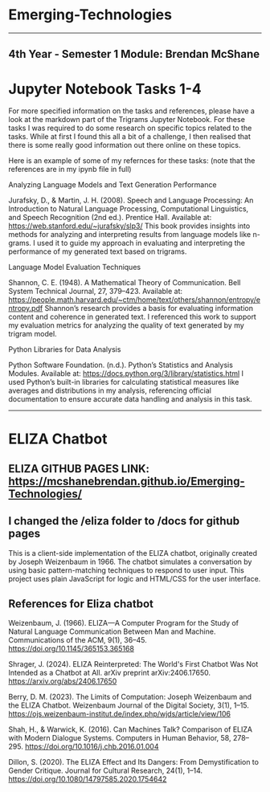 # Emerging-Technologies
---
4th Year - Semester 1 Module:
Brendan McShane
---

# Jupyter Notebook Tasks 1-4

For more specified information on the tasks and references, please have a look at the markdown part of the Trigrams Jupyter Notebook. For these tasks I was required to do some research on specific topics related to the tasks. While at first I found this all a bit of a challenge, I then realised that there is some really good information out there online on these topics. 

Here is an example of some of my refernces for these tasks: (note that the references are in my ipynb file in full)


Analyzing Language Models and Text Generation Performance

Jurafsky, D., & Martin, J. H. (2008). Speech and Language Processing: An Introduction to Natural Language Processing, Computational Linguistics, and Speech Recognition (2nd ed.). Prentice Hall. Available at: https://web.stanford.edu/~jurafsky/slp3/ This book provides insights into methods for analyzing and interpreting results from language models like n-grams. I used it to guide my approach in evaluating and interpreting the performance of my generated text based on trigrams.

Language Model Evaluation Techniques

Shannon, C. E. (1948). A Mathematical Theory of Communication. Bell System Technical Journal, 27, 379–423. Available at: https://people.math.harvard.edu/~ctm/home/text/others/shannon/entropy/entropy.pdf Shannon’s research provides a basis for evaluating information content and coherence in generated text. I referenced this work to support my evaluation metrics for analyzing the quality of text generated by my trigram model.

Python Libraries for Data Analysis

Python Software Foundation. (n.d.). Python’s Statistics and Analysis Modules. Available at: https://docs.python.org/3/library/statistics.html I used Python’s built-in libraries for calculating statistical measures like averages and distributions in my analysis, referencing official documentation to ensure accurate data handling and analysis in this task.

---

# ELIZA Chatbot 

## ELIZA GITHUB PAGES LINK: https://mcshanebrendan.github.io/Emerging-Technologies/

## I changed the /eliza folder to /docs for github pages

This is a client-side implementation of the ELIZA chatbot, originally created by Joseph Weizenbaum in 1966. The chatbot simulates a conversation by using basic pattern-matching techniques to respond to user input. This project uses plain JavaScript for logic and HTML/CSS for the user interface.

## References for Eliza chatbot

Weizenbaum, J. (1966). ELIZA—A Computer Program for the Study of Natural Language Communication Between Man and Machine. Communications of the ACM, 9(1), 36–45. https://doi.org/10.1145/365153.365168

Shrager, J. (2024). ELIZA Reinterpreted: The World's First Chatbot Was Not Intended as a Chatbot at All. arXiv preprint arXiv:2406.17650. https://arxiv.org/abs/2406.17650

Berry, D. M. (2023). The Limits of Computation: Joseph Weizenbaum and the ELIZA Chatbot. Weizenbaum Journal of the Digital Society, 3(1), 1–15. https://ojs.weizenbaum-institut.de/index.php/wjds/article/view/106

Shah, H., & Warwick, K. (2016). Can Machines Talk? Comparison of ELIZA with Modern Dialogue Systems. Computers in Human Behavior, 58, 278–295. https://doi.org/10.1016/j.chb.2016.01.004

Dillon, S. (2020). The ELIZA Effect and Its Dangers: From Demystification to Gender Critique. Journal for Cultural Research, 24(1), 1–14. https://doi.org/10.1080/14797585.2020.1754642

